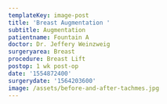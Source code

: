 ```yaml
---
templateKey: image-post
title: 'Breast Augmentation '
subtitle: Augmentation
patientname: Fountain A
doctor: Dr. Jeffery Weinzweig
surgeryarea: Breast
procedure: Breast Lift
postop: 1 wk post-op
date: '1554872400'
surgerydate: '1564203600'
image: /assets/before-and-after-tachmes.jpg
---
```


